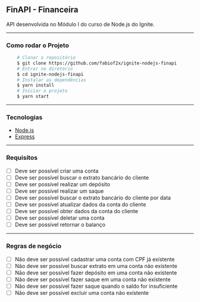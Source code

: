 ## FinAPI - Financeira

API desenvolvida no Módulo I do curso de Node.js do Ignite.

---

### Como rodar o Projeto
```bash
    # Clonar o repositório
    $ git clone https://github.com/fabiof2x/ignite-nodejs-finapi
    # Entrar no diretório
    $ cd ignite-nodejs-finapi
    # Instalar as dependências
    $ yarn install
    # Iniciar o projeto
    $ yarn start
```

---

### Tecnologias

- [Node.js](https://nodejs.org/en/)
- [Express](https://expressjs.com)

---

### Requisitos

- [ ] Deve ser possível criar uma conta
- [ ] Deve ser possível buscar o extrato bancário do cliente
- [ ] Deve ser possível realizar um depósito
- [ ] Deve ser possível realizar um saque
- [ ] Deve ser possível buscar o extrato bancário do cliente por data
- [ ] Deve ser possível atualizar dados da conta do cliente
- [ ] Deve ser possível obter dados da conta do cliente
- [ ] Deve ser possível deletar uma conta
- [ ] Deve ser possível retornar o balanço

---

### Regras de negócio

- [ ] Não deve ser possível cadastrar uma conta com CPF já exístente
- [ ] Não deve ser possível buscar extrato em uma conta não exístente
- [ ] Não deve ser possível fazer depósito em uma conta não exístente
- [ ] Não deve ser possível fazer saque em uma conta não exístente
- [ ] Não deve ser possível fazer saque quando o saldo for insuficiente
- [ ] Não deve ser possível excluir uma conta não exístente